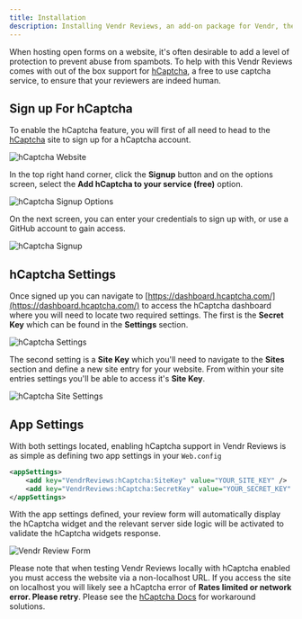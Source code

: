 ```yaml
---
title: Installation
description: Installing Vendr Reviews, an add-on package for Vendr, the eCommerce solution for Umbraco v8+
---
```


When hosting open forms on a website, it's often desirable to add a level of protection to prevent abuse from spambots. To help with this Vendr Reviews comes with out of the box support for [hCaptcha](https://hcaptcha.com), a free to use captcha service, to ensure that your reviewers are indeed human.

## Sign up For hCaptcha

To enable the hCaptcha feature, you will first of all need to head to the [hCaptcha](https://hcaptcha.com) site to sign up for a hCaptcha account.

![hCaptcha Website](~/assets/images/screenshots/reviews/hcaptcha_website.png)

In the top right hand corner, click the **Signup** button and on the options screen, select the **Add hCaptcha to your service (free)** option.

![hCaptcha Signup Options](~/assets/images/screenshots/reviews/hcaptcha_signup_options.png)

On the next screen, you can enter your credentials to sign up with, or use a GitHub account to gain access.

![hCaptcha Signup](~/assets/images/screenshots/reviews/hcaptcha_signup.png)

## hCaptcha Settings

Once signed up you can navigate to [https://dashboard.hcaptcha.com/](https://dashboard.hcaptcha.com/) to access the hCaptcha dashboard where you will need to locate two required settings. The first is the **Secret Key** which can be found in the **Settings** section.

![hCaptcha Settings](~/assets/images/screenshots/reviews/hcaptcha_settings.png)

The second setting is a **Site Key** which you'll need to navigate to the **Sites** section and define a new site entry for your website. From within your site entries settings you'll be able to access it's **Site Key**.

![hCaptcha Site Settings](~/assets/images/screenshots/reviews/hcaptcha_site_settings.png)

## App Settings

With both settings located, enabling hCaptcha support in Vendr Reviews is as simple as defining two app settings in your `Web.config`

````xml
<appSettings>
    <add key="VendrReviews:hCaptcha:SiteKey" value="YOUR_SITE_KEY" />
    <add key="VendrReviews:hCaptcha:SecretKey" value="YOUR_SECRET_KEY" />
</appSettings>
````

With the app settings defined, your review form will automatically display the hCaptcha widget and the relevant server side logic will be activated to validate the hCaptcha widgets response.

![Vendr Review Form](~/assets/images/screenshots/reviews/write_review.png)

<message-box type="warn" heading="Testing Locally">

Please note that when testing Vendr Reviews locally with hCaptcha enabled you must access the website via a non-localhost URL. If you access the site on localhost you will likely see a hCaptcha error of **Rates limited or network error. Please retry**. Please see the [hCaptcha Docs](https://docs.hcaptcha.com/#localdev) for workaround solutions.

</message-box>
